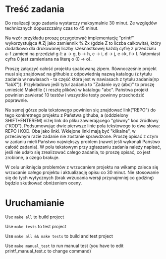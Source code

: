 # Treść zadania

Do realizacji tego zadania wystarczy maksymalnie 30 minut. Ze względów technicznych dopuszczalny czas to 45 minut.

Na wzór przykładu proszę przygotować implementację "printf" wykorzystująca #.Zj jako zamiennik %.Zx (gdzie Z to liczba całkowita),  który dodatkowo dla drukowanej liczby szesnastkowej każdą cyfrę z przedziału a-f zamieni na przedział g-l: a -> g, b -> h, c -> i, d -> j, e->k, f-> l. Natomiast cyfra 0 jest zamieniana na literę o (0 -> o).

Proszę załączyć całość projektu spakowaną zipem. Równocześnie projekt musi się znajdować na githubie z odpowiednią nazwą katalogu (z tytułu zadania w nawiasach - ta część która jest w nawiasach z tytułu zadania(np "labX")). Przykładowo jeśli tytuł zadania to "Zadanie xyz (abc)" to proszę umieścić Makefile ( i resztę plików) w katalogu "abc". Państwa projekt powinien zawierać 10 testów i wszystkie testy powinny przechodzić poprawnie.

Na samej górze pola tekstowego powinien się znajdować link("REPO") do tego konkretnego projektu z Państwa githuba, a  (oddzielony SHIFT+ENTEREM) niżej link do pliku zawierającego "główny" kod źródłowy ("KOD"). Podsumowując dwie pierwsze linie pola tekstowego to dwa słowa: REPO i KOD. Oba jako linki. Wklejone linki mają być "klikalne", w przeciwnym razie zadanie nie zostanie sprawdzone. Proszę opisać z czym w zadaniu mieli Państwo największy problem (nawet jeśli wykonali Państwo całość zadania). W polu tekstowym przy zgłaszaniu zadania należy napisać, jeśli nie udało się zrealizować całego zadania, to proszę opisać, co jest zrobione, a czego brakuje.

W celu uniknięcia problemów z wrzucaniem projektu na wikamp zaleca się wrzucanie całego projektu i aktualizację opisu co 30 minut. Nie stosowanie się do tych wytycznych (brak wrzucania wersji przynajmniej co godzinę) będzie skutkować obniżeniem oceny.

# Uruchamianie

Use `make all` to build project

Use `make tests` to test project

Use `make all && make tests` to build and test project

Use `make manual_test` to run manual test (you have to edit printf_manual_test.c to change command)